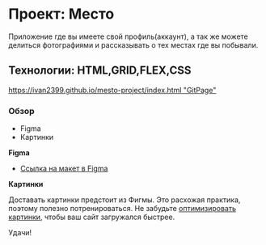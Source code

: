 # Проект: Место

Приложение где вы имеете свой профиль(аккаунт), а так же можете делиться
фотографиями и рассказывать о тех местах где вы побывали.

## Технологии: HTML,GRID,FLEX,CSS

[https://ivan2399.github.io/mesto-project/index.html "GitPage"](https://ivan2399.github.io/mesto-project/index.html "GitPage")
### Обзор

* Figma
* Картинки

**Figma**

* [Ссылка на макет в Figma](https://www.figma.com/file/2cn9N9jSkmxD84oJik7xL7/JavaScript.-Sprint-4?node-id=0%3A1)

**Картинки**

Доставать картинки предстоит из Фигмы. Это расхожая практика, поэтому полезно потренироваться.
Не забудьте [оптимизировать картинки](https://tinypng.com/), чтобы ваш сайт загружался быстрее.

Удачи!
